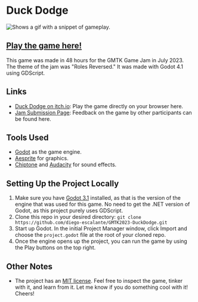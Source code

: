 # Duck Dodge

<picture>
  <source srcset="../assets/gameplay.gif?raw=true">
  <img alt="Shows a gif with a snippet of gameplay." src="../assets/gameplay.gif?raw=true">
</picture>

## [Play the game here!](https://diego-escalante.itch.io/duck-dodge)
This game was made in 48 hours for the GMTK Game Jam in July 2023. The theme of the jam was "Roles Reversed." It was made with Godot 4.1 using GDScript. 

## Links
* [Duck Dodge on itch.io](https://diego-escalante.itch.io/duck-dodge): Play the game directly on your browser here.
* [Jam Submission Page](https://itch.io/jam/gmtk-2023/rate/2151873): Feedback on the game by other participants can be found here.

## Tools Used
* [Godot](https://godotengine.org/) as the game engine.
* [Aesprite](https://www.aseprite.org/) for graphics.
* [Chiptone](https://sfbgames.itch.io/chiptone) and [Audacity](https://www.audacityteam.org/) for sound effects.

## Setting Up the Project Locally
1. Make sure you have [Godot 3.1](https://godotengine.org/download) installed, as that is the version of the engine that was used for this game. No need to get the .NET version of Godot, as this project purely uses GDScript.
2. Clone this repo in your desired directory: `git clone https://github.com/diego-escalante/GMTK2023-DuckDodge.git`
3. Start up Godot. In the initial Project Manager window, click Import and choose the `project.godot` file at the root of your cloned repo.
4. Once the engine opens up the project, you can run the game by using the Play buttons on the top right.

## Other Notes
* The project has an [MIT license](LICENSE). Feel free to inspect the game, tinker with it, and learn from it. Let me know if you do something cool with it! Cheers!
